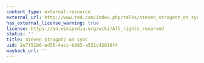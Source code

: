 ```yaml
---
content_type: external-resource
external_url: http://www.ted.com/index.php/talks/steven_strogatz_on_sync.html
has_external_license_warning: true
license: https://en.wikipedia.org/wiki/All_rights_reserved
status: ''
title: Steven Strogatz on sync
uid: 2e7f51b6-ed56-4acc-b883-a531c42810f4
wayback_url: ''
---
```

